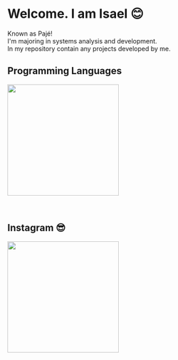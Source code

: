 # Welcome. I am Isael 😊
Known as Pajé!  
I'm majoring in systems analysis and development.  
In my repository contain any projects developed by me.  

## Programming Languages 
<p>
<img src="https://publicbucketpaje.s3.sa-east-1.amazonaws.com/cellPhoneImage.png" height="250px" />
</p>
&nbsp;
  
## Instagram 😎
<p>
<img src="https://publicbucketpaje.s3.sa-east-1.amazonaws.com/Stackprogram.png" height="250px" />
</p>
&nbsp;
